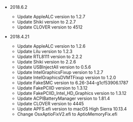 - 2018.6.2
  - Update AppleALC version to 1.2.7
  - Update Shiki version to 2.2.7
  - Update CLOVER version to 4512 

- 2018.4.21
  - Update AppleALC version to 1.2.6
  - Update Lilu version to 1.2.3
  - Update RTL8111 version to 2.2.2
  - Update Shiki version to 2.2.6
  - Update USBInjectAll version to 0.5.6
  - Update IntelGraphicsFixup version to 1.2.7
  - Update IntelGraphicsDVMTFixup version to 1.2.0
  - Update FakeSMC version to 6.26-344-g1cf53906.1787
  - Update FakePCIID version to 1.3.12
  - Update FakePCIID_Intel_HD_Graphics version to 1.3.12
  - Update ACPIBatteryManager version to 1.81.4
  - Update CLOVER version to 4445
  - Update APFS.efi version to macOS High Sierra 10.13.4
  - Change OsxAptioFixV2.efi to AptioMemoryFix.efi



